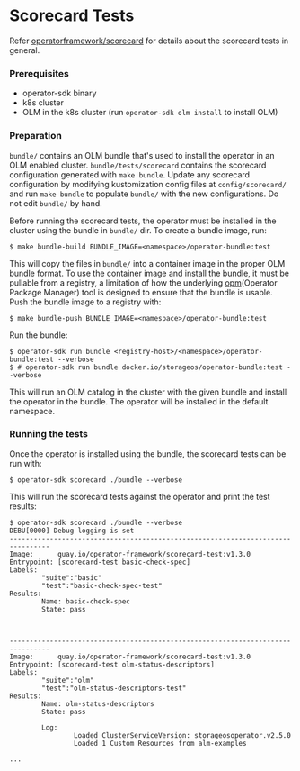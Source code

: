 # Scorecard Tests

Refer [operatorframework/scorecard][scorecard] for details about the scorecard
tests in general.

### Prerequisites

- operator-sdk binary
- k8s cluster
- OLM in the k8s cluster (run `operator-sdk olm install` to install OLM)

### Preparation

`bundle/` contains an OLM bundle that's used to install the operator in an OLM
enabled cluster. `bundle/tests/scorecard` contains the scorecard configuration
generated with `make bundle`. Update any scorecard configuration by modifying
kustomization config files at `config/scorecard/` and run `make bundle` to
populate `bundle/` with the new configurations. Do not edit `bundle/` by hand.

Before running the scorecard tests, the operator must be installed in the
cluster using the bundle in `bundle/` dir. To create a bundle image, run:

```console
$ make bundle-build BUNDLE_IMAGE=<namespace>/operator-bundle:test
```

This will copy the files in `bundle/` into a container image in the proper OLM
bundle format. To use the container image and install the bundle, it must be
pullable from a registry, a limitation of how the underlying
[opm][opm-tooling](Operator Package Manager) tool is designed to ensure that
the bundle is usable. Push the bundle image to a registry with:

```console
$ make bundle-push BUNDLE_IMAGE=<namespace>/operator-bundle:test
```

Run the bundle:

```console
$ operator-sdk run bundle <registry-host>/<namespace>/operator-bundle:test --verbose
$ # operator-sdk run bundle docker.io/storageos/operator-bundle:test --verbose
```

This will run an OLM catalog in the cluster with the given bundle and install
the operator in the bundle. The operator will be installed in the default
namespace.

### Running the tests

Once the operator is installed using the bundle, the scorecard tests can be run
with:

```console
$ operator-sdk scorecard ./bundle --verbose
```

This will run the scorecard tests against the operator and print the test
results:

```console
$ operator-sdk scorecard ./bundle --verbose
DEBU[0000] Debug logging is set
--------------------------------------------------------------------------------
Image:      quay.io/operator-framework/scorecard-test:v1.3.0
Entrypoint: [scorecard-test basic-check-spec]
Labels:
        "suite":"basic"
        "test":"basic-check-spec-test"
Results:
        Name: basic-check-spec
        State: pass



--------------------------------------------------------------------------------
Image:      quay.io/operator-framework/scorecard-test:v1.3.0
Entrypoint: [scorecard-test olm-status-descriptors]
Labels:
        "suite":"olm"
        "test":"olm-status-descriptors-test"
Results:
        Name: olm-status-descriptors
        State: pass

        Log:
                Loaded ClusterServiceVersion: storageosoperator.v2.5.0
                Loaded 1 Custom Resources from alm-examples

...
```

[scorecard]:https://sdk.operatorframework.io/docs/advanced-topics/scorecard/scorecard/
[opm-tooling]:https://github.com/operator-framework/operator-registry/blob/master/docs/design/opm-tooling.md
